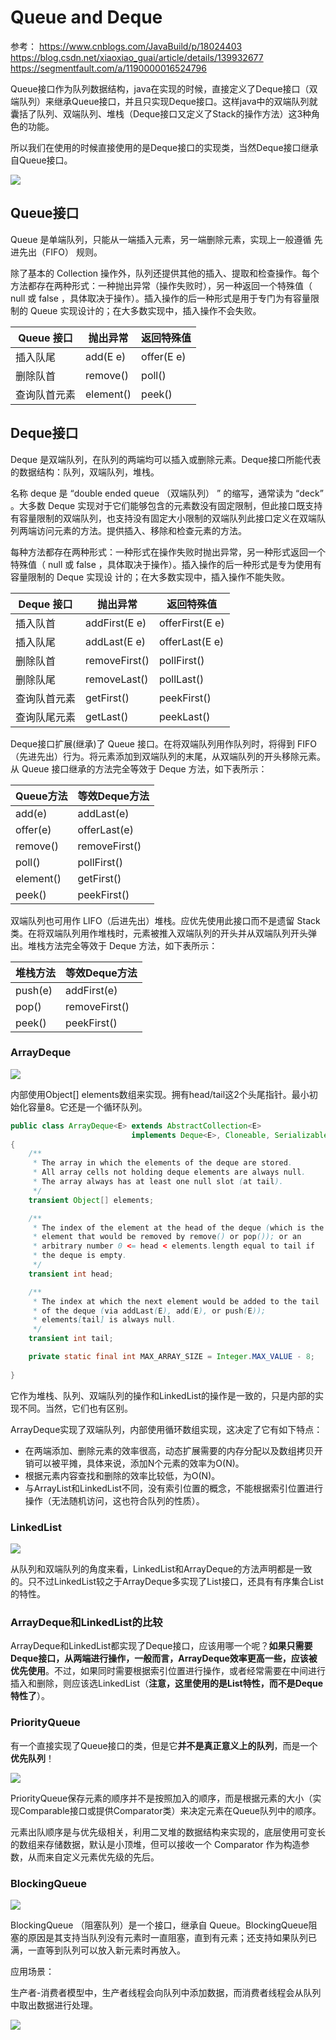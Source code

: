 
# Queue and Deque
参考：
https://www.cnblogs.com/JavaBuild/p/18024403
https://blog.csdn.net/xiaoxiao_guai/article/details/139932677
https://segmentfault.com/a/1190000016524796


Queue接口作为队列数据结构，java在实现的时候，直接定义了Deque接口（双端队列）来继承Queue接口，并且只实现Deque接口。这样java中的双端队列就囊括了队列、双端队列、堆栈（Deque接口又定义了Stack的操作方法）这3种角色的功能。

所以我们在使用的时候直接使用的是Deque接口的实现类，当然Deque接口继承自Queue接口。

![](assets/markdown-img-paste-20240929104457871.png)

## Queue接口

Queue 是单端队列，只能从一端插入元素，另一端删除元素，实现上一般遵循 先进先出（FIFO） 规则。

除了基本的 Collection 操作外，队列还提供其他的插入、提取和检查操作。每个方法都存在两种形式：一种抛出异常（操作失败时），另一种返回一个特殊值（ null 或 false ，具体取决于操作）。插入操作的后一种形式是用于专门为有容量限制的 Queue 实现设计的；在大多数实现中，插入操作不会失败。


| Queue 接口   | 抛出异常  | 返回特殊值 |
| ------------ | --------- | ---------- |
| 插入队尾     | add(E e)  | offer(E e) |
| 删除队首     | remove()  | poll()     |
| 查询队首元素 | element() | peek()     |


## Deque接口

Deque 是双端队列，在队列的两端均可以插入或删除元素。Deque接口所能代表的数据结构：队列，双端队列，堆栈。

名称 deque 是 “double ended queue （双端队列） ” 的缩写，通常读为 “deck” 。大多数 Deque 实现对于它们能够包含的元素数没有固定限制，但此接口既支持有容量限制的双端队列，也支持没有固定大小限制的双端队列此接口定义在双端队列两端访问元素的方法。提供插入、移除和检查元素的方法。

每种方法都存在两种形式：一种形式在操作失败时抛出异常，另一种形式返回一个特殊值（ null 或 false ，具体取决于操作）。插入操作的后一种形式是专为使用有容量限制的 Deque 实现设 计的；在大多数实现中，插入操作不能失败。


| Deque 接口   | 抛出异常      | 返回特殊值      |
| ------------ | ------------- | --------------- |
| 插入队首     | addFirst(E e) | offerFirst(E e) |
| 插入队尾     | addLast(E e)  | offerLast(E e)  |
| 删除队首     | removeFirst() | pollFirst()     |
| 删除队尾     | removeLast()  | pollLast()      |
| 查询队首元素 | getFirst()    | peekFirst()     |
| 查询队尾元素 | getLast()     | peekLast()      |


Deque接口扩展(继承)了 Queue 接口。在将双端队列用作队列时，将得到 FIFO（先进先出）行为。将元素添加到双端队列的末尾，从双端队列的开头移除元素。从 Queue 接口继承的方法完全等效于 Deque 方法，如下表所示：

| Queue方法 | 等效Deque方法 |
| --------- | ------------- |
| add(e)    | addLast(e)    |
| offer(e)  | offerLast(e)  |
| remove()  | removeFirst() |
| poll()    | pollFirst()   |
| element() | getFirst()    |
| peek()    | peekFirst()   |

双端队列也可用作 LIFO（后进先出）堆栈。应优先使用此接口而不是遗留 Stack 类。在将双端队列用作堆栈时，元素被推入双端队列的开头并从双端队列开头弹出。堆栈方法完全等效于 Deque 方法，如下表所示：


| 堆栈方法 | 等效Deque方法 |
| -------- | ------------- |
| push(e)  | addFirst(e)   |
| pop()    | removeFirst() |
| peek()   | peekFirst()   |

### ArrayDeque

![](assets/markdown-img-paste-20240929110306733.png)

内部使用Object[] elements数组来实现。拥有head/tail这2个头尾指针。最小初始化容量8。它还是一个循环队列。
```java
public class ArrayDeque<E> extends AbstractCollection<E>
                           implements Deque<E>, Cloneable, Serializable
{
    /**
     * The array in which the elements of the deque are stored.
     * All array cells not holding deque elements are always null.
     * The array always has at least one null slot (at tail).
     */
    transient Object[] elements;

    /**
     * The index of the element at the head of the deque (which is the
     * element that would be removed by remove() or pop()); or an
     * arbitrary number 0 <= head < elements.length equal to tail if
     * the deque is empty.
     */
    transient int head;

    /**
     * The index at which the next element would be added to the tail
     * of the deque (via addLast(E), add(E), or push(E));
     * elements[tail] is always null.
     */
    transient int tail;

    private static final int MAX_ARRAY_SIZE = Integer.MAX_VALUE - 8;
    
}
```

它作为堆栈、队列、双端队列的操作和LinkedList的操作是一致的，只是内部的实现不同。当然，它们也有区别。

ArrayDeque实现了双端队列，内部使用循环数组实现，这决定了它有如下特点：

* 在两端添加、删除元素的效率很高，动态扩展需要的内存分配以及数组拷贝开销可以被平摊，具体来说，添加N个元素的效率为O(N)。  
* 根据元素内容查找和删除的效率比较低，为O(N)。  
* 与ArrayList和LinkedList不同，没有索引位置的概念，不能根据索引位置进行操作（无法随机访问，这也符合队列的性质）。  

### LinkedList

![](assets/markdown-img-paste-20240929110405488.png)

从队列和双端队列的角度来看，LinkedList和ArrayDeque的方法声明都是一致的。只不过LinkedList较之于ArrayDeque多实现了List接口，还具有有序集合List的特性。


### ArrayDeque和LinkedList的比较

ArrayDeque和LinkedList都实现了Deque接口，应该用哪一个呢？**如果只需要Deque接口，从两端进行操作，一般而言，ArrayDeque效率更高一些，应该被优先使用**。不过，如果同时需要根据索引位置进行操作，或者经常需要在中间进行插入和删除，则应该选LinkedList（**注意，这里使用的是List特性，而不是Deque特性了**）。

### PriorityQueue

有一个直接实现了Queue接口的类，但是它**并不是真正意义上的队列**，而是一个**优先队列**！

![](assets/markdown-img-paste-20240929110737136.png)

PriorityQueue保存元素的顺序并不是按照加入的顺序，而是根据元素的大小（实现Comparable接口或提供Comparator类）来决定元素在Queue队列中的顺序。

元素出队顺序是与优先级相关，利用二叉堆的数据结构来实现的，底层使用可变长的数组来存储数据，默认是小顶堆，但可以接收一个 Comparator 作为构造参数，从而来自定义元素优先级的先后。

### BlockingQueue

![](assets/markdown-img-paste-20240929111101743.png)

BlockingQueue （阻塞队列）是一个接口，继承自 Queue。BlockingQueue阻塞的原因是其支持当队列没有元素时一直阻塞，直到有元素；还支持如果队列已满，一直等到队列可以放入新元素时再放入。

应用场景：

生产者-消费者模型中，生产者线程会向队列中添加数据，而消费者线程会从队列中取出数据进行处理。

![](assets/markdown-img-paste-20240929111024476.png)



